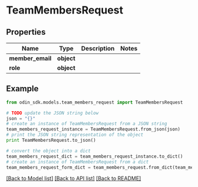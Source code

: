 # TeamMembersRequest


## Properties

Name | Type | Description | Notes
------------ | ------------- | ------------- | -------------
**member_email** | **object** |  | 
**role** | **object** |  | 

## Example

```python
from odin_sdk.models.team_members_request import TeamMembersRequest

# TODO update the JSON string below
json = "{}"
# create an instance of TeamMembersRequest from a JSON string
team_members_request_instance = TeamMembersRequest.from_json(json)
# print the JSON string representation of the object
print TeamMembersRequest.to_json()

# convert the object into a dict
team_members_request_dict = team_members_request_instance.to_dict()
# create an instance of TeamMembersRequest from a dict
team_members_request_form_dict = team_members_request.from_dict(team_members_request_dict)
```
[[Back to Model list]](../README.md#documentation-for-models) [[Back to API list]](../README.md#documentation-for-api-endpoints) [[Back to README]](../README.md)


